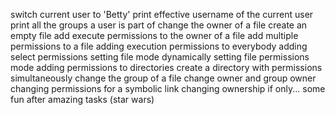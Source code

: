 switch current user to 'Betty'
print effective username of the current user
print all the groups a user is part of
change the owner of a file
create an empty file
add execute permissions to the owner of a file
add multiple permissions to a file
adding execution permissions to everybody
adding select permissions
setting file mode
dynamically setting file permissions mode
adding permissions to directories
create a directory with permissions simultaneously
change the group of a file
change owner and group owner
changing permissions for a symbolic link
changing ownership if only...
some fun after amazing tasks (star wars)
